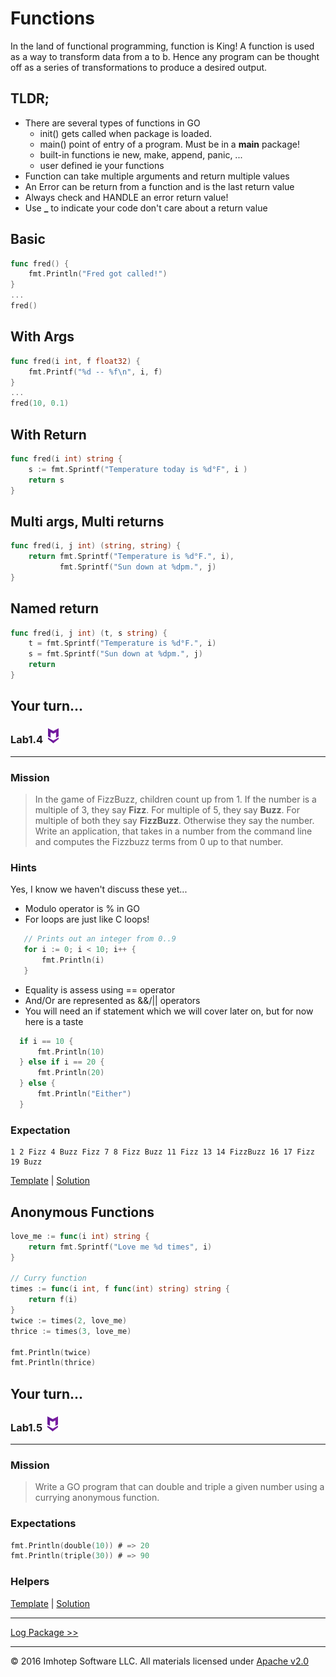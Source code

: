 # Functions

In the land of functional programming, function is King!
A function is used as a way to transform data from a to b. Hence any program
can be thought off as a series of transformations to produce a desired output.

## TLDR;

* There are several types of functions in GO
    * init() gets called when package is loaded. 
    * main() point of entry of a program. Must be in a **main** package!
    * built-in functions ie new, make, append, panic, ...
    * user defined ie your functions
* Function can take multiple arguments and return multiple values
* An Error can be return from a function and is the last return value
* Always check and HANDLE an error return value!
* Use **_** to indicate your code don't care about a return value

## Basic

```go
func fred() {
    fmt.Println("Fred got called!")
}
...
fred()
```

## With Args

```go
func fred(i int, f float32) {
    fmt.Printf("%d -- %f\n", i, f)
}
...
fred(10, 0.1)
```

## With Return

```go
func fred(i int) string {
    s := fmt.Sprintf("Temperature today is %d°F", i )
    return s
}
```

## Multi args, Multi returns
```go
func fred(i, j int) (string, string) {
    return fmt.Sprintf("Temperature is %d°F.", i), 
           fmt.Sprintf("Sun down at %dpm.", j)
}
```

## Named return

```go
func fred(i, j int) (t, s string) {
    t = fmt.Sprintf("Temperature is %d°F.", i)
    s = fmt.Sprintf("Sun down at %dpm.", j)
    return
}
```

## Your turn...

### Lab1.4 ![alt text](https://github.com/adam-p/markdown-here/raw/master/src/common/images/icon24.png "Lab1.4") 
---

### Mission
> In the game of FizzBuzz, children count up from 1. If the number is a multiple of 3, they say **Fizz**.
> For multiple of 5, they say **Buzz**. For multiple of both they say **FizzBuzz**. Otherwise they say the number. 
> Write an application, that takes in a number from the command line and computes the Fizzbuzz terms from 0 up to that number.

### Hints 

Yes, I know we haven't discuss these yet...

* Modulo operator is % in GO
* For loops are just like C loops!
```go
   // Prints out an integer from 0..9
   for i := 0; i < 10; i++ {
       fmt.Println(i)
   }
```
* Equality is assess using == operator
* And/Or are represented as &&/|| operators
* You will need an if statement which we will cover later on, but for now here is a taste
```go
  if i == 10 {
      fmt.Println(10)
  } else if i == 20 {
      fmt.Println(20)
  } else {
      fmt.Println("Either")
  }
```

### Expectation

```
1 2 Fizz 4 Buzz Fizz 7 8 Fizz Buzz 11 Fizz 13 14 FizzBuzz 16 17 Fizz 19 Buzz
```

[Template](https://play.golang.org/p/o0oXFrHj6u) | [Solution](https://play.golang.org/p/hJt8_1F1uh)

## Anonymous Functions

```go
love_me := func(i int) string {
    return fmt.Sprintf("Love me %d times", i)
}

// Curry function
times := func(i int, f func(int) string) string {
    return f(i)
}
twice := times(2, love_me)
thrice := times(3, love_me)

fmt.Println(twice)
fmt.Println(thrice)
```

## Your turn...

### Lab1.5 ![alt text](https://github.com/adam-p/markdown-here/raw/master/src/common/images/icon24.png "Lab1.5") 
---

### Mission
> Write a GO program that can double and triple a given number using a 
> currying anonymous function.

### Expectations

```go
fmt.Println(double(10)) # => 20
fmt.Println(triple(30)) # => 90
```

### Helpers

[Template](https://play.golang.org/p/0JK6NB058O) | [Solution](https://play.golang.org/p/TrSHIe0Kh1)

---
[Log Package >>](1.06_logging.md)

---
© 2016 Imhotep Software LLC. All materials licensed under [Apache v2.0](http://www.apache.org/licenses/LICENSE-2.0) 
